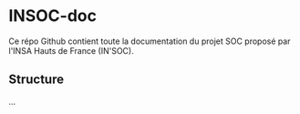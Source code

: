 # INSOC-doc
Ce répo Github contient toute la documentation du projet SOC proposé par l'INSA Hauts de France (IN'SOC).

## Structure
...
